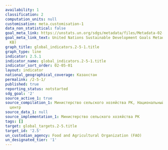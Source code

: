 ```yaml
---
availability: 1
classification: 2
computation_units: null
customisation: meta.customisation-1
data_non_statistical: false
goal_meta_link: https://unstats.un.org/sdgs/metadata/files/Metadata-02-05-01.pdf
goal_meta_link_text: United Nations Sustainable Development Goals Metadata (PDF 334
  KB)
graph_title: global_indicators.2-5-1.title
graph_type: line
indicator: 2.5.1
indicator_name: global_indicators.2-5-1.title
indicator_sort_order: 02-05-01
layout: indicator
national_geographical_coverage: Казахстан
permalink: /2-5-1/
published: true
reporting_status: notstarted
sdg_goal: '2'
source_active_1: true
source_compilation_1: Министерство сельского хозяйства РК, Национальный аграрный научно-образовательный
  центр
source_data_1: null
source_implementation_1: Министерство сельского хозяйства РК
tags: []
target: global_targets.2-5.title
target_id: '2.5'
un_custodian_agency: Food and Agricultural Organization (FAO)
un_designated_tier: '1'
---
```

